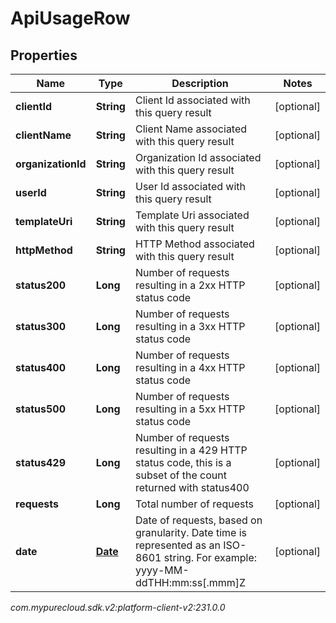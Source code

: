 # ApiUsageRow


## Properties

| Name | Type | Description | Notes |
| ------------ | ------------- | ------------- | ------------- |
| **clientId** | **String** | Client Id associated with this query result |  [optional] |
| **clientName** | **String** | Client Name associated with this query result |  [optional] |
| **organizationId** | **String** | Organization Id associated with this query result |  [optional] |
| **userId** | **String** | User Id associated with this query result |  [optional] |
| **templateUri** | **String** | Template Uri associated with this query result |  [optional] |
| **httpMethod** | **String** | HTTP Method associated with this query result |  [optional] |
| **status200** | **Long** | Number of requests resulting in a 2xx HTTP status code |  [optional] |
| **status300** | **Long** | Number of requests resulting in a 3xx HTTP status code |  [optional] |
| **status400** | **Long** | Number of requests resulting in a 4xx HTTP status code |  [optional] |
| **status500** | **Long** | Number of requests resulting in a 5xx HTTP status code |  [optional] |
| **status429** | **Long** | Number of requests resulting in a 429 HTTP status code, this is a subset of the count returned with status400 |  [optional] |
| **requests** | **Long** | Total number of requests |  [optional] |
| **date** | [**Date**](Date) | Date of requests, based on granularity. Date time is represented as an ISO-8601 string. For example: yyyy-MM-ddTHH:mm:ss[.mmm]Z |  [optional] |




_com.mypurecloud.sdk.v2:platform-client-v2:231.0.0_
